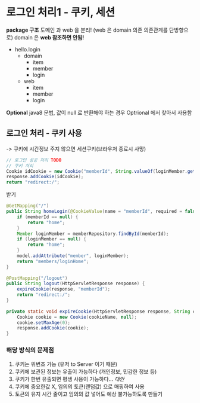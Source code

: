 # 로그인 처리1 - 쿠키, 세션

**package 구조** 
도메인 과 web 을 분리! (web 은 domain 의존 의존관계를 단방향으로) domain 은 
**web 참조하면 안됨!**
 - hello.login
	 - domain 
		 - item
		 - member
		 - login 
	- web
		- item 
		- member 
		- login

**Optional**
java8 문법, 값이 null 로 반환해야 하는 경우 Optrional 에서 찾아서 사용함


## 로그인 처리 - 쿠키 사용
-> 쿠키에 시간정보 주지 않으면 세션쿠키(브라우저 종료시 사망)
```java
// 로그인 성공 처리 TODO  
// 쿠키 처리  
Cookie idCookie = new Cookie("memberId", String.valueOf(loginMember.getId()));  
response.addCookie(idCookie);  
return "redirect:/";
```

받기
```java
@GetMapping("/")  
public String homeLogin(@CookieValue(name = "memberId", required = false) Long memberId, Model model) {  
    if (memberId == null) {  
        return "home";  
    }  
    Member loginMember = memberRepository.findById(memberId);  
    if (loginMember == null) {  
        return "home";  
    }  
    model.addAttribute("member", loginMember);  
    return "members/loginHome";  
}  
  
@PostMapping("/logout")  
public String logout(HttpServletResponse response) {  
    expireCookie(response, "memberId");  
    return "redirect:/";  
}  
  
private static void expireCookie(HttpServletResponse response, String cookieName) {  
    Cookie cookie = new Cookie(cookieName, null);  
    cookie.setMaxAge(0);  
    response.addCookie(cookie);  
}
```


### 해당 방식의 문제점

1. 쿠키는 위변조 가능 (유저 to Server 이기 때문)
2. 쿠키에 보관된 정보는 유출이 가능하다 (개인정보, 민감한 정보 등)
3. 쿠키가 한번 유출되면 평생 사용이 가능하다...
*대안*
1. 쿠키에 중요한값 X, 임의의 토큰(랜덤값) 으로 매핑하여 사용
2. 토큰의 유지 시간 줄이고 임의의 값 넣어도 예상 불가능하도록 만들기
